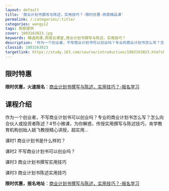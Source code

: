 ```yaml
---
layout: default
title: '商业计划书撰写与陈述，实用技巧？-限时优惠-网易精品课'
permalink: /:categories/:title/
categories: wangyi2
tags: 网易提供
cover: 1003163023.jpg
keywords: 精选网课,网易云课堂,商业计划书撰写与陈述，实用技巧？
description: '作为一个创业者，不写商业计划书可以创业吗？专业的商业计划书怎么写？怎么向合伙人或投资者陈述？4节小微课，为你解惑，传授实'
classid: 1003163023
targetlink: https://study.163.com/course/introduction/1003163023.htm?share=1&shareId=1025206652&utm_campaign=share&utm_medium=iphoneShare&utm_source=&utm_u=1025206652
---
```


## 限时特惠

**限时优惠，火速报名**：[商业计划书撰写与陈述，实用技巧？-报名学习](https://study.163.com/course/introduction/1003163023.htm?share=1&shareId=1025206652&utm_campaign=share&utm_medium=iphoneShare&utm_source=&utm_u=1025206652)

## 课程介绍

作为一个创业者，不写商业计划书可以创业吗？专业的商业计划书怎么写？怎么向合伙人或投资者陈述？4节小微课，为你解惑，传授实用撰写与陈述技巧，肯学教育机构创始人姚飞教授精心讲授，超实用…

课时1 商业计划书是什么样的？

课时2 不写商业计划书可以创业吗？

课时3 商业计划书撰写实用技巧

课时3 商业计划书陈述实用技巧

**限时优惠，报名地址**：[商业计划书撰写与陈述，实用技巧？-报名学习](https://study.163.com/course/introduction/1003163023.htm?share=1&shareId=1025206652&utm_campaign=share&utm_medium=iphoneShare&utm_source=&utm_u=1025206652)


